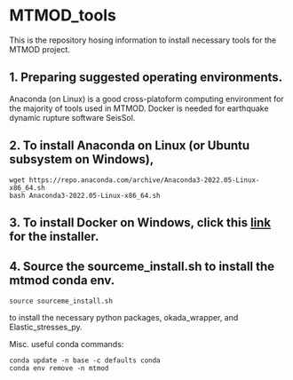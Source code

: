 # MTMOD_tools
This is the repository hosing information to install necessary tools for the MTMOD project.

## 1. Preparing suggested operating environments.
Anaconda (on Linux) is a good cross-platoform computing environment for the majority of tools used in MTMOD. Docker is needed for earthquake dynamic rupture software SeisSol. 

## 2. To install Anaconda on Linux (or Ubuntu subsystem on Windows),
```
wget https://repo.anaconda.com/archive/Anaconda3-2022.05-Linux-x86_64.sh
bash Anaconda3-2022.05-Linux-x86_64.sh
```
## 3. To install Docker on Windows, click this [link](https://desktop.docker.com/win/main/amd64/Docker%20Desktop%20Installer.exe?utm_source=docker&utm_medium=webreferral&utm_campaign=dd-smartbutton&utm_location=module) for the installer. 

## 4. Source the sourceme_install.sh to install the mtmod conda env. 
```
source sourceme_install.sh
```
to install the necessary python packages, okada_wrapper, and Elastic_stresses_py.

Misc.
useful conda commands:
```
conda update -n base -c defaults conda
conda env remove -n mtmod
```
